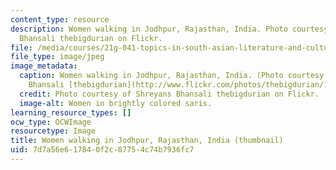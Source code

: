 ```yaml
---
content_type: resource
description: Women walking in Jodhpur, Rajasthan, India. Photo courtesy of Shreyans
  Bhansali thebigdurian on Flickr.
file: /media/courses/21g-041-topics-in-south-asian-literature-and-culture-fall-2004/7d7a56e617840f2c87754c74b7936fc7_21g-041f04-th.jpg
file_type: image/jpeg
image_metadata:
  caption: Women walking in Jodhpur, Rajasthan, India. (Photo courtesy of Shreyans
    Bhansali [thebigdurian](http://www.flickr.com/photos/thebigdurian/) on Flickr.)
  credit: Photo courtesy of Shreyans Bhansali thebigdurian on Flickr.
  image-alt: Women in brightly colored saris.
learning_resource_types: []
ocw_type: OCWImage
resourcetype: Image
title: Women walking in Jodhpur, Rajasthan, India (thumbnail)
uid: 7d7a56e6-1784-0f2c-8775-4c74b7936fc7
---
```

